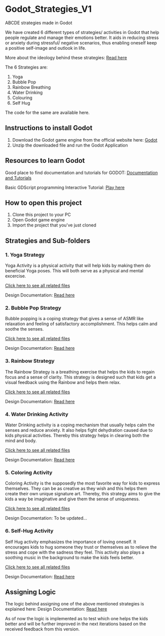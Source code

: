 # Godot_Strategies_V1
 ABCDE strategies made in Godot
 
We have created 6 different types of  strategies/ activities in Godot that help people regulate and manage their emotions better. It aids in reducing stress or anxiety during stressful/ negative scenarios, thus enabling oneself keep a positive self-image and outlook in life.

More about the ideology behind these strategies: [Read here](https://docs.google.com/document/d/1LtxitcCUhgsUzjIeFYDdqus4t8h6SDbAjwVKQUtDt7A/edit?usp=sharing "Introduction to the Ideology")

The 6 Strategies are:
1. Yoga
2. Bubble Pop
3. Rainbow Breathing
4. Water Drinking
5. Colouring
6. Self Hug

The code for the same are available here.
 
## Instructions to install Godot ##
 1. Download the Godot game engine from the official website here: [Godot](https://godotengine.org/ "Godot official Website")
 2. Unzip the downloaded file and run the Godot Application
 
## Resources to learn Godot ##
 Good place to find documentation and tutorials for GODOT: [Documentation and Tutorials](https://docs.godotengine.org/en/stable/index.html "Godot official Documentation")
 
 Basic GDScript programming Interactive Tutorial: [Play here](https://gdquest.itch.io/learn-godot-gdscript "Interative GDScript Tutorial")
 
## How to open this project ##
 1. Clone this project to your PC 
 2. Open Godot game engine
 3. Import the project that you've just cloned
 
## Strategies and Sub-folders ##

### 1. Yoga Strategy ###
 Yoga Activity is a physical activity that will help kids by making them do beneficial Yoga poses. This will both serve as a physical and mental excercise.

 [Click here to see all related files](https://github.com/tillioss/Godot-Strategies-V1/tree/main/YogaActivity "Yoga Activity")

 Design Documentation: [Read here](https://docs.google.com/document/d/1ZiZ07BwrDwRqOX5hrtREvo7ncnVkOR5u1zSYS4CkfOc/edit?usp=sharing "Documentation")

### 2. Bubble Pop Strategy ###
 Bubble popping is a coping strategy that gives a sense of ASMR like relaxation and feeling of satisfactory accomplishment. 
 This helps calm and soothe the senses.
  
 [Click here to see all related files](https://github.com/tillioss/Godot-Strategies-V1/tree/main/BubblePop "Bubble Pop Activity")
  
 Design Documentation: [Read here](https://docs.google.com/document/d/14SLCAqWyhhJSi7_0UrhkfbxTF3vAv6cq5oegouETnz0/edit?usp=sharing "Documentation")
  
### 3. Rainbow Strategy ###
 The Rainbow Strategy is a breathing exercise that helps the kids to regain focus and a sense of clarity. 
 This strategy is designed such that kids get a visual feedback using the Rainbow and helps them relax.
 
 [Click here to see all related files](https://github.com/tillioss/Godot-Strategies-V1/tree/main/RainbowActivity "Rainbow Activity")
  
 Design Documentation: [Read here](https://docs.google.com/document/d/1yAe6VvVNCmBjj--Tr7tOfmOGZ8HgcHIfR7i30y4HhZc/edit?usp=sharing "Documentation")

### 4. Water Drinking Activity ###
 Water Drinking activity is a coping mechanism that usually helps calm the senses and reduce anxiety. It also helps fight dehydration caused due to kids physical activities. Thereby this strategy helps in clearing both the mind and body.

[Click here to see all related files](https://github.com/tillioss/Godot-Strategies-V1/tree/main/WaterDrinkingActivity "Water Drinking Activity")

Design Documentation: [Read here](https://docs.google.com/document/d/1uUCKTr9SfK4VLlgN_3mwWfcPW4m5awM9zz3msXPGr5g/edit?usp=sharing "Documentation")

### 5. Coloring Activity ###
 Coloring Activity is the supposedly the most favorite way for kids to express themselves. They can be as creative as they wish and this helps them create their own unique signature art. Thereby, this strategy aims to give the kids a way be imaginative and give them the sense of uniqueness.

[Click here to see all related files](https://github.com/tillioss/Godot-Strategies-V1/tree/main/Coloring%20Activity "Coloring Activity")

Design Documentation: To be updated...

### 6. Self-Hug Activity ###
 Self Hug activity emphasizes the importance of loving oneself. It encourages kids to hug someone they trust or themselves as to relieve the stress and cope with the sadness they feel. This activity also plays a soothing music in the background to make the kids feels better.

[Click here to see all related files](https://github.com/tillioss/Godot-Strategies-V1/tree/main/Hug%20Activity "Self-Hug Activity")

Design Documentation: [Read here](https://docs.google.com/document/d/1yelkAW0z0afdggm5z2q1F6FO_AVTIzLUIeWrNK3vAWk/edit?usp=sharing "Documentation")

## Assigning Logic ##

The logic behind assigning one of the above mentioned strategies is explained here:
Design Documentation: [Read here](https://docs.google.com/document/d/139G3rM3TD-hQW4VbKHdDTWL5wk0VNgFKFEB7FGFwVbs/edit?usp=sharing "Assigning Logic Documentation")

As of now the logic is implemented as to test which one helps the kids better and will be further improved in the next iterations based on the received feedback from this version.
